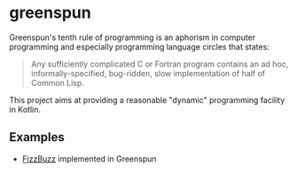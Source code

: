 # greenspun

Greenspun's tenth rule of programming is an aphorism in computer programming and especially programming language circles that states:

> Any sufficiently complicated C or Fortran program contains an ad hoc, informally-specified, bug-ridden, slow implementation of half of Common Lisp.

This project aims at providing a reasonable "dynamic" programming facility in Kotlin.

## Examples

- [FizzBuzz](https://github.com/kobjects/greenspun/blob/main/shared/src/commonTest/kotlin/org/kobjects/greenspun/ExecutionTests.kt) implemented in Greenspun

